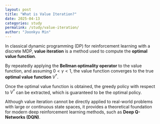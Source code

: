 ```yaml
---
layout: post
title: "What is Value Iteration?"
date: 2025-04-13
categories: study
permalink: /study/value-iteration/
author: "Joonkyu Min"
---
```


In classical dynamic programming (DP) for reinforcement learning with a discrete MDP, **value iteration** is a method used to compute the **optimal value function**.

By repeatedly applying the **Bellman optimality operator** to the value function, and assuming $0 < \gamma < 1$, the value function converges to the true **optimal value function** $V^*$.

Once the optimal value function is obtained, 
the greedy policy with respect to $V^*$ can be extracted, which is guaranteed to be the optimal policy.

Although value iteration cannot be directly applied to real-world problems with large or continuous state spaces, it provides a theoretical foundation for modern deep reinforcement learning methods, such as **Deep Q-Networks (DQN)**.
